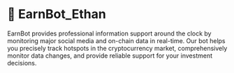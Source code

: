 # :construction_worker: EarnBot_Ethan

EarnBot provides professional information support around the clock by monitoring major social media and on-chain data in real-time. Our bot helps you precisely track hotspots in the cryptocurrency market, comprehensively monitor data changes, and provide reliable support for your investment decisions.


